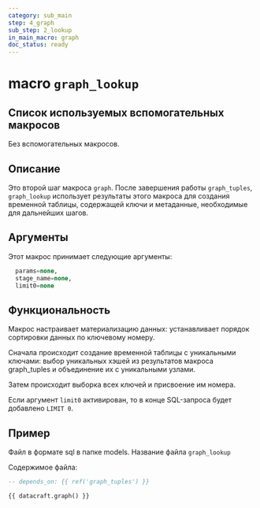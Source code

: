 ```yaml
---
category: sub_main
step: 4_graph
sub_step: 2_lookup
in_main_macro: graph
doc_status: ready
---
```

# macro `graph_lookup`

## Список используемых вспомогательных макросов

Без вспомогательных макросов.

## Описание

Это второй шаг макроса `graph`. После завершения работы `graph_tuples`, `graph_lookup` использует результаты этого макроса для создания временной таблицы, содержащей ключи и метаданные, необходимые для дальнейших шагов.

## Аргументы

Этот макрос принимает следующие аргументы:
```sql
  params=none,
  stage_name=none,
  limit0=none
```
## Функциональность

Макрос настраивает материализацию данных: устанавливает порядок сортировки данных по ключевому номеру.

Сначала происходит создание временной таблицы с уникальными ключами: выбор уникальных хэшей из результатов макроса graph_tuples и объединение их с уникальными узлами.

Затем происходит выборка всех ключей и присвоение им номера. 

Если аргумент `limit0` активирован, то в конце SQL-запроса будет добавлено `LIMIT 0`.
## Пример

Файл в формате sql в папке models. Название файла `graph_lookup`

Содержимое файла:
```sql
-- depends_on: {{ ref('graph_tuples') }}

{{ datacraft.graph() }}
```
